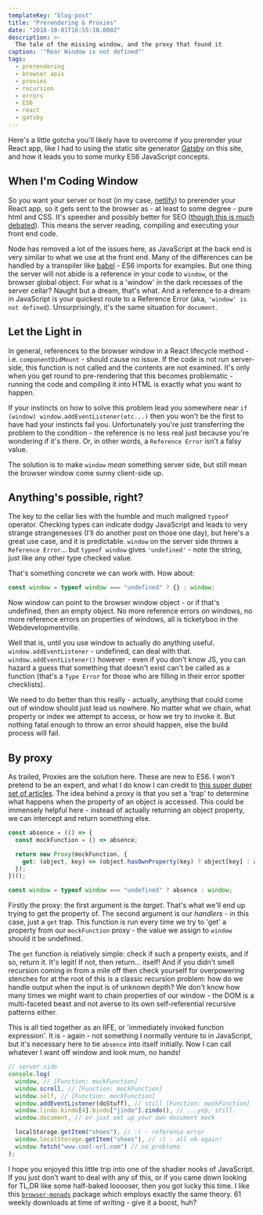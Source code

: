```yaml
---
templateKey: "blog-post"
title: "Prerendering & Proxies"
date: "2018-10-01T16:55:10.000Z"
description: >-
  The tale of the missing window, and the proxy that found it
caption: '"Rear Window is not defined"'
tags:
  - prerendering
  - browser apis
  - proxies
  - recursion
  - errors
  - ES6
  - react
  - gatsby
---
```


Here's a little gotcha you'll likely have to overcome if you prerender your React app, like I had to using the static site generator [Gatsby](https://www.gatsbyjs.org/) on this site, and how it leads you to some murky ES6 JavaScript concepts.

## When I'm Coding Window

So you want your server or host (in my case, [netlify](https://www.netlify.com/)) to prerender your React app, so it gets sent to the browser as - at least to some degree - pure html and CSS. It's speedier and possibly better for SEO ([though this is much debated](https://www.elephate.com/blog/ultimate-guide-javascript-seo/)). This means the server reading, compiling and executing your front end code.

Node has removed a lot of the issues here, as JavaScript at the back end is very similar to what we use at the front end. Many of the differences can be handled by a transpiler like [babel](https://babeljs.io/) - ES6 imports for examples. But one thing the server will not abide is a reference in your code to `window`, or the browser global object. For what is a 'window' in the dark recesses of the server cellar? Naught but a dream, that's what. And a reference to a dream in JavaScript is your quickest route to a Reference Error (aka, `'window' is not defined`). Unsurprisingly, it's the same situation for `document`.

## Let the Light in

In general, references to the browser window in a React lifecycle method - i.e. `componentDidMount` - should cause no issue. If the code is not run server-side, this function is not called and the contents are not examined. It's only when you get round to pre-rendering that this becomes problematic - running the code and compiling it into HTML is exactly what you want to happen.

If your instincts on how to solve this problem lead you somewhere near `if (window) window.addEventListener(etc...)` then you won't be the first to have had your instincts fail you. Unfortunately you're just transferring the problem to the condition - the reference is no less real just because you're wondering if it's there. Or, in other words, a `Reference Error` isn't a falsy value.

The solution is to make `window` _mean_ something server side, but still mean the browser window come sunny client-side up.

## Anything's possible, right?

The key to the cellar lies with the humble and much maligned `typeof` operator. Checking types can indicate dodgy JavaScript and leads to very strange strangenesses (I'll do another post on those one day), but here's a great use case, and it is predictable. `window` on the server side throws a `Reference Error`... but `typeof window` gives `'undefined'` - note the string, just like any other type checked value.

That's something concrete we can work with. How about:

```js
const window = typeof window === "undefined" ? {} : window;
```

Now window can point to the browser window object - or if that's undefined, then an empty object. No more reference errors on windows, no more reference errors on properties of windows, all is ticketyboo in the Webdevelopmentville.

Well that is, until you use window to actually do anything useful. `window.addEventListener` - undefined, can deal with that. `window.addEventListener()` however - even if you don't know JS, you can hazard a guess that something that doesn't exist can't be called as a function (that's a `Type Error` for those who are filling in their error spotter checklists).

We need to do better than this really - actually, anything that could come out of window should just lead us nowhere. No matter what we chain, what property or index we attempt to access, or how we try to invoke it. But nothing fatal enough to throw an error should happen, else the build process will fail.

## By proxy

As trailed, Proxies are the solution here. These are new to ES6. I won't pretend to be an expert, and what I do know I can credit to [this super duper set of articles](https://ponyfoo.com/articles/tagged/es6-in-depth). The idea behind a proxy is that you set a 'trap' to determine what happens when the property of an object is accessed. This could be immensely helpful here - instead of actually returning an object property, we can intercept and return something else.

```js
const absence = (() => {
  const mockFunction = () => absence;

  return new Proxy(mockFunction, {
    get: (object, key) => (object.hasOwnProperty(key) ? object[key] : absence)
  });
})();

const window = typeof window === "undefined" ? absence : window;
```

Firstly the proxy: the first argument is the _target_. That's what we'll end up trying to get the property of. The second argument is our _handlers_ - in this case, just a `get` trap. This function is run every time we try to 'get' a property from our `mockFunction` proxy - the value we assign to `window` should it be undefined.

The `get` function is relatively simple: check if such a property exists, and if so, return it. It's legit! If not, then return... itself! And if you didn't smell recursion coming in from a mile off then check yourself for overpowering stenches for at the root of this is a classic recursion problem: how do we handle output when the input is of unknown depth? We don't know how many times we might want to chain properties of our window - the DOM is a multi-faceted beast and not averse to its own self-referential recursive patterns either.

This is all tied together as an IIFE, or 'immediately invoked function expression'. It is - again - not something I normally venture to in JavaScript, but it's necessary here to tie `absence` into itself initially. Now I can call whatever I want off window and look mum, no hands!

```js
// server side
console.log(
  window, // [Function: mockFunction]
  window.scroll, // [Function: mockFunction]
  window.self, // [Function: mockFunction]
  window.addEventListener(doStuff), // still [Function: mockFunction]
  window.lindo.kindo[4].bindo["jindo"].zindo(), // ...yep, still.
  window.document, // or just set up your own document mock

  localStorage.getItem("shoes"), // :( - reference error
  window.localStorage.getItem("shoes"), // :) - all ok again!
  window.fetch("www.cool-url.com") // no problemo
);
```

I hope you enjoyed this little trip into one of the shadier nooks of JavaScript. If you just don't want to deal with any of this, or if you came down looking for TL,DR like some half-baked looooser, then you got lucky this time. I like this [`browser-monads`](https://www.npmjs.com/package/browser-monads) package which employs exactly the same theory. 61 weekly downloads at time of writing - give it a boost, huh?

